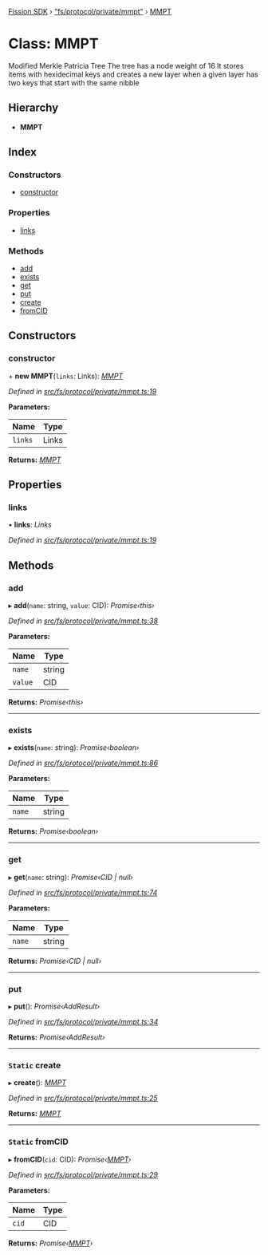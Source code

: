[Fission SDK](../README.md) › ["fs/protocol/private/mmpt"](../modules/_fs_protocol_private_mmpt_.md) › [MMPT](_fs_protocol_private_mmpt_.mmpt.md)

# Class: MMPT

Modified Merkle Patricia Tree
The tree has a node weight of 16
It stores items with hexidecimal keys and creates a new layer when a given layer has two keys that start with the same nibble

## Hierarchy

* **MMPT**

## Index

### Constructors

* [constructor](_fs_protocol_private_mmpt_.mmpt.md#constructor)

### Properties

* [links](_fs_protocol_private_mmpt_.mmpt.md#links)

### Methods

* [add](_fs_protocol_private_mmpt_.mmpt.md#add)
* [exists](_fs_protocol_private_mmpt_.mmpt.md#exists)
* [get](_fs_protocol_private_mmpt_.mmpt.md#get)
* [put](_fs_protocol_private_mmpt_.mmpt.md#put)
* [create](_fs_protocol_private_mmpt_.mmpt.md#static-create)
* [fromCID](_fs_protocol_private_mmpt_.mmpt.md#static-fromcid)

## Constructors

###  constructor

\+ **new MMPT**(`links`: Links): *[MMPT](_fs_protocol_private_mmpt_.mmpt.md)*

*Defined in [src/fs/protocol/private/mmpt.ts:19](https://github.com/fission-suite/webnative/blob/935d7b8/src/fs/protocol/private/mmpt.ts#L19)*

**Parameters:**

Name | Type |
------ | ------ |
`links` | Links |

**Returns:** *[MMPT](_fs_protocol_private_mmpt_.mmpt.md)*

## Properties

###  links

• **links**: *Links*

*Defined in [src/fs/protocol/private/mmpt.ts:19](https://github.com/fission-suite/webnative/blob/935d7b8/src/fs/protocol/private/mmpt.ts#L19)*

## Methods

###  add

▸ **add**(`name`: string, `value`: CID): *Promise‹this›*

*Defined in [src/fs/protocol/private/mmpt.ts:38](https://github.com/fission-suite/webnative/blob/935d7b8/src/fs/protocol/private/mmpt.ts#L38)*

**Parameters:**

Name | Type |
------ | ------ |
`name` | string |
`value` | CID |

**Returns:** *Promise‹this›*

___

###  exists

▸ **exists**(`name`: string): *Promise‹boolean›*

*Defined in [src/fs/protocol/private/mmpt.ts:86](https://github.com/fission-suite/webnative/blob/935d7b8/src/fs/protocol/private/mmpt.ts#L86)*

**Parameters:**

Name | Type |
------ | ------ |
`name` | string |

**Returns:** *Promise‹boolean›*

___

###  get

▸ **get**(`name`: string): *Promise‹CID | null›*

*Defined in [src/fs/protocol/private/mmpt.ts:74](https://github.com/fission-suite/webnative/blob/935d7b8/src/fs/protocol/private/mmpt.ts#L74)*

**Parameters:**

Name | Type |
------ | ------ |
`name` | string |

**Returns:** *Promise‹CID | null›*

___

###  put

▸ **put**(): *Promise‹AddResult›*

*Defined in [src/fs/protocol/private/mmpt.ts:34](https://github.com/fission-suite/webnative/blob/935d7b8/src/fs/protocol/private/mmpt.ts#L34)*

**Returns:** *Promise‹AddResult›*

___

### `Static` create

▸ **create**(): *[MMPT](_fs_protocol_private_mmpt_.mmpt.md)*

*Defined in [src/fs/protocol/private/mmpt.ts:25](https://github.com/fission-suite/webnative/blob/935d7b8/src/fs/protocol/private/mmpt.ts#L25)*

**Returns:** *[MMPT](_fs_protocol_private_mmpt_.mmpt.md)*

___

### `Static` fromCID

▸ **fromCID**(`cid`: CID): *Promise‹[MMPT](_fs_protocol_private_mmpt_.mmpt.md)›*

*Defined in [src/fs/protocol/private/mmpt.ts:29](https://github.com/fission-suite/webnative/blob/935d7b8/src/fs/protocol/private/mmpt.ts#L29)*

**Parameters:**

Name | Type |
------ | ------ |
`cid` | CID |

**Returns:** *Promise‹[MMPT](_fs_protocol_private_mmpt_.mmpt.md)›*
